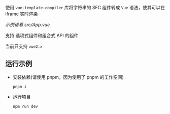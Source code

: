 使用 `vue-template-compiler` 库将字符串的 SFC 组件转成 `Vue` 语法，使其可以在 iframe 实时渲染

_示例请看 src/App.vue_

支持 选项式组件和组合式 API 的组件

当前只支持 `vue2.x`

## 运行示例

- 安装依赖(请使用 pnpm，因为使用了 pnpm 的工作空间)

  `pnpm i`

- 运行项目

  `npm run dev`
